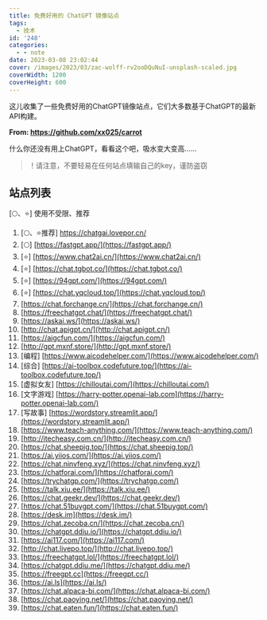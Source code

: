 ```yaml
---
title: 免费好用的 ChatGPT 镜像站点
tags:
  - 技术
id: '248'
categories:
  - - note
date: 2023-03-08 23:02:44
cover: /images/2023/03/zac-wolff-rv2ooDQuNuI-unsplash-scaled.jpg
coverWidth: 1200
coverHeight: 600
---
```


这儿收集了一些免费好用的ChatGPT镜像站点，它们大多数基于ChatGPT的最新API构建。

**From: https://github.com/xx025/carrot**

什么你还没有用上ChatGPT，看看这个吧，吸水变大变高……

> ！请注意，不要轻易在任何站点填输自己的key，谨防盗窃

## [](https://github.com/xx025/carrot#%E7%AB%99%E7%82%B9%E5%88%97%E8%A1%A8)站点列表

\[🌕、⭐\] 使用不受限、推荐

1.  \[🌕、⭐推荐\] https://chatgai.lovepor.cn/
2.  \[🌕\] [https://fastgpt.app/](https://fastgpt.app/)
3.  \[⭐\] [https://www.chat2ai.cn/](https://www.chat2ai.cn/)
4.  \[⭐\] [https://chat.tgbot.co/](https://chat.tgbot.co/)
5.  \[⭐\] [https://94gpt.com/](https://94gpt.com/)
6.  \[⭐\] [https://chat.yqcloud.top/](https://chat.yqcloud.top/)
7.  [https://chat.forchange.cn/](https://chat.forchange.cn/)
8.  [https://freechatgpt.chat/](https://freechatgpt.chat/)
9.  [https://askai.ws/](https://askai.ws/)
10. [http://chat.apigpt.cn/](http://chat.apigpt.cn/)
11.  [https://aigcfun.com/](https://aigcfun.com/)
12.  [http://gpt.mxnf.store/](http://gpt.mxnf.store/)
13.  \[编程\] [https://www.aicodehelper.com/](https://www.aicodehelper.com/)
14.  \[综合\] [https://ai-toolbox.codefuture.top/](https://ai-toolbox.codefuture.top/)
15.  \[虚拟女友\] [https://chilloutai.com/](https://chilloutai.com/)
16.  \[文字游戏\] [https://harry-potter.openai-lab.com](https://harry-potter.openai-lab.com/)
17.  \[写故事\] [https://wordstory.streamlit.app/](https://wordstory.streamlit.app/)
18.  [https://www.teach-anything.com/](https://www.teach-anything.com/)
19.  [http://itecheasy.com.cn/](http://itecheasy.com.cn/)
20.  [https://chat.sheepig.top/](https://chat.sheepig.top/)
21.  [https://ai.yiios.com/](https://ai.yiios.com/)
22.  [https://chat.ninvfeng.xyz/](https://chat.ninvfeng.xyz/)
23.  [https://chatforai.com/](https://chatforai.com/)
24.  [https://trychatgp.com/](https://trychatgp.com/)
25.  [https://talk.xiu.ee/](https://talk.xiu.ee/)
26.  [https://chat.geekr.dev/](https://chat.geekr.dev/)
27.  [https://chat.51buygpt.com/](https://chat.51buygpt.com/)
28.  [https://desk.im](https://desk.im/)
29.  [https://chat.zecoba.cn/](https://chat.zecoba.cn/)
30.  [https://chatgpt.ddiu.io/](https://chatgpt.ddiu.io/)
31.  [https://ai117.com/](https://ai117.com/)
32.  [http://chat.livepo.top/](http://chat.livepo.top/)
33.  [https://freechatgpt.lol/](https://freechatgpt.lol/)
34.  [https://chatgpt.ddiu.me/](https://chatgpt.ddiu.me/)
35.  [https://freegpt.cc](https://freegpt.cc/)
36.  [https://ai.ls](https://ai.ls/)
37.  [https://chat.alpaca-bi.com/](https://chat.alpaca-bi.com/)
38.  [https://chat.paoying.net/](https://chat.paoying.net/)
39.  [https://chat.eaten.fun/](https://chat.eaten.fun/)